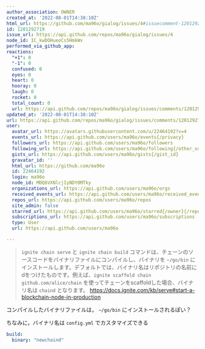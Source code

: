```yaml
---
author_association: OWNER
created_at: '2022-08-01T14:38:10Z'
html_url: https://github.com/ma96o/gialog/issues/4#issuecomment-1201292719
id: 1201292719
issue_url: https://api.github.com/repos/ma96o/gialog/issues/4
node_id: IC_kwDOHueoCs5HmkWv
performed_via_github_app: 
reactions:
  "+1": 0
  "-1": 0
  confused: 0
  eyes: 0
  heart: 0
  hooray: 0
  laugh: 0
  rocket: 0
  total_count: 0
  url: https://api.github.com/repos/ma96o/gialog/issues/comments/1201292719/reactions
updated_at: '2022-08-01T14:38:10Z'
url: https://api.github.com/repos/ma96o/gialog/issues/comments/1201292719
user:
  avatar_url: https://avatars.githubusercontent.com/u/22464192?v=4
  events_url: https://api.github.com/users/ma96o/events{/privacy}
  followers_url: https://api.github.com/users/ma96o/followers
  following_url: https://api.github.com/users/ma96o/following{/other_user}
  gists_url: https://api.github.com/users/ma96o/gists{/gist_id}
  gravatar_id: ''
  html_url: https://github.com/ma96o
  id: 22464192
  login: ma96o
  node_id: MDQ6VXNlcjIyNDY0MTky
  organizations_url: https://api.github.com/users/ma96o/orgs
  received_events_url: https://api.github.com/users/ma96o/received_events
  repos_url: https://api.github.com/users/ma96o/repos
  site_admin: false
  starred_url: https://api.github.com/users/ma96o/starred{/owner}{/repo}
  subscriptions_url: https://api.github.com/users/ma96o/subscriptions
  type: User
  url: https://api.github.com/users/ma96o

---
```

> `ignite chain serve` と `ignite chain build` コマンドは、チェーンのソースコードをバイナリファイルにコンパイルし、バイナリを `~/go/bin` にインストールします。デフォルトでは、バイナリ名はリポジトリの名前にdをつけたものです。例えば、`ignite scaffold chain github.com/alice/chain` を使ってチェーンをscaffoldした場合、バイナリ名は `chaind` となります。
> https://docs.ignite.com/kb/serve#start-a-blockchain-node-in-production

コンパイルしたバイナリファイルは， `~/go/bin` にインストールされるぽい？

ちなみに，バイナリ名は `config.yml` でカスタマイズできる
```config.yaml
build:
  binary: "newchaind"
```